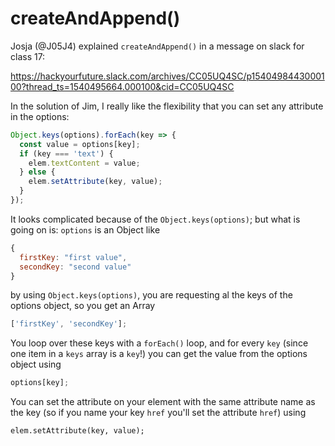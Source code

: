 # createAndAppend()

Josja (@J05J4) explained `createAndAppend()` in a message on slack for class 17:

https://hackyourfuture.slack.com/archives/CC05UQ4SC/p1540498443000100?thread_ts=1540495664.000100&cid=CC05UQ4SC

In the solution of Jim, I really like the flexibility that you can set any attribute in the options:

```js
Object.keys(options).forEach(key => {
  const value = options[key];
  if (key === 'text') {
    elem.textContent = value;
  } else {
    elem.setAttribute(key, value);
  }
});
```

It looks complicated because of the `Object.keys(options)`; but what is going on is:
`options` is an Object like

```js
{
  firstKey: "first value",
  secondKey: "second value"
}
```

by using `Object.keys(options)`, you are requesting al the keys of the options object, so you get an Array

```js
['firstKey', 'secondKey'];
```

You loop over these keys with a `forEach()` loop, and for every `key` (since one item in a `keys` array is a `key`!) you can get the value from the options object using

```js
options[key];
```

You can set the attribute on your element with the same attribute name as the key (so if you name your key `href` you'll set the attribute `href`) using

```
elem.setAttribute(key, value);
```
